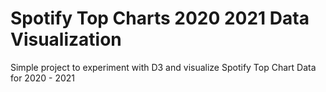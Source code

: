 # Spotify Top Charts 2020 2021 Data Visualization

Simple project to experiment with D3 and visualize Spotify Top Chart Data for 2020 - 2021